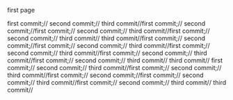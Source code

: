 first page

first commit;//
second commit;//
third commit//first commit;//
second commit;//first commit;//
second commit;//
third commit//first commit;//
second commit;//
third commit//
third commit//first commit;//
second commit;//first commit;//
second commit;//
third commit//first commit;//
second commit;//
third commit//first commit;//
second commit;//
third commit//first commit;//
second commit;//
third commit//
third commit//
first commit;//
second commit;//
third commit//first commit;//
second commit;//
third commit//first commit;//
second commit;//first commit;//
second commit;//
third commit//first commit;//
second commit;//
third commit//
third commit//
